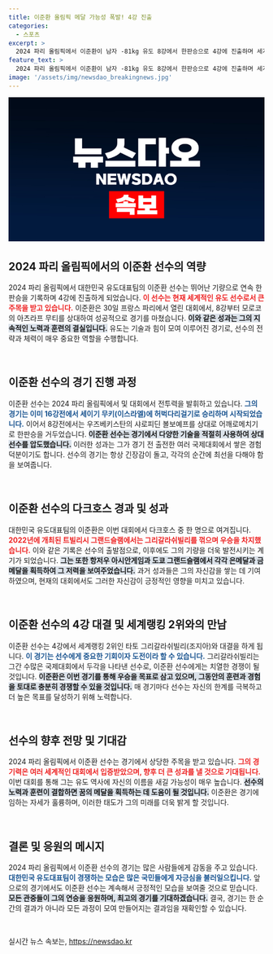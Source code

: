 ```yaml
---
title: 이준환 올림픽 메달 가능성 폭발! 4강 진출
categories:
  - 스포츠
excerpt: >
  2024 파리 올림픽에서 이준환이 남자 -81kg 유도 8강에서 한판승으로 4강에 진출하며 세계랭킹 2위와 대결을 예고했다. 그의 연속적인 승리는 다크호스로서의 가능성을 보여준다. 클릭해 그의 역대급 여정을 확인하세요!
feature_text: >
  2024 파리 올림픽에서 이준환이 남자 -81kg 유도 8강에서 한판승으로 4강에 진출하며 세계랭킹 2위와 대결을 예고했다. 그의 연속적인 승리는 다크호스로서의 가능성을 보여준다. 클릭해 그의 역대급 여정을 확인하세요!
image: '/assets/img/newsdao_breakingnews.jpg'
---
```


<p><img src="/assets/img/newsdao_breakingnews.jpg" alt="bookingtag 속보" /></p>

<h2 data-ke-size="size26">2024 파리 올림픽에서의 이준환 선수의 역량</h2>

<p data-ke-size="size16">2024 파리 올림픽에서 대한민국 유도대표팀의 이준환 선수는 뛰어난 기량으로 연속 한판승을 기록하며 4강에 진출하게 되었습니다. <b><span style="color: #ee2323;">이 선수는 현재 세계적인 유도 선수로서 큰 주목을 받고 있습니다.</span></b> 이준환은 30일 프랑스 파리에서 열린 대회에서, 8강부터 모로코의 아츠라프 무티를 상대하여 성공적으로 경기를 마쳤습니다. <b><span style="background-color: #21538527;">이와 같은 성과는 그의 지속적인 노력과 훈련의 결실입니다.</span></b> 유도는 기술과 힘이 모여 이루어진 경기로, 선수의 전략과 체력이 매우 중요한 역할을 수행합니다.</p>

<p data-ke-size="size16">&nbsp;</p>

<h2 data-ke-size="size26">이준환 선수의 경기 진행 과정</h2>

<p data-ke-size="size16">이준환 선수는 2024 파리 올림픽에서 및 대회에서 전투력을 발휘하고 있습니다. <b><span style="color: #1a5490;">그의 경기는 이미 16강전에서 세이기 무키(이스라엘)에 허벅다리걸기로 승리하며 시작되었습니다.</span></b> 이어서 8강전에서는 우즈베키스탄의 샤로피딘 볼보예프를 상대로 어깨로메치기로 한판승을 거두었습니다. <b><span style="background-color: #21538527;">이준환 선수는 경기에서 다양한 기술을 적절히 사용하여 상대 선수를 압도했습니다.</span></b> 이러한 성과는 그가 경기 전 출전한 여러 국제대회에서 쌓은 경험 덕분이기도 합니다. 선수의 경기는 항상 긴장감이 돌고, 각각의 순간에 최선을 다해야 함을 보여줍니다.</p>

<p data-ke-size="size16">&nbsp;</p>

<h2 data-ke-size="size26">이준환 선수의 다크호스 경과 및 성과</h2>

<p data-ke-size="size16">대한민국 유도대표팀의 이준환은 이번 대회에서 다크호스 중 한 명으로 여겨집니다. <b><span style="color: #ee2323;">2022년에 개최된 트빌리시 그랜드슬램에서는 그리갈라쉬빌리를 꺾으며 우승을 차지했습니다.</span></b> 이와 같은 기록은 선수의 출발점으로, 이후에도 그의 기량을 더욱 발전시키는 계기가 되었습니다. <b><span style="background-color: #21538527;">그는 또한 항저우 아시안게임과 도쿄 그랜드슬램에서 각각 은메달과 금메달을 획득하여 그 저력을 보여주었습니다.</span></b> 과거 성과들은 그의 자신감을 쌓는 데 기여하였으며, 현재의 대회에서도 그러한 자신감이 긍정적인 영향을 미치고 있습니다.</p>

<p data-ke-size="size16">&nbsp;</p>

<h2 data-ke-size="size26">이준환 선수의 4강 대결 및 세계랭킹 2위와의 만남</h2>

<p data-ke-size="size16">이준환 선수는 4강에서 세계랭킹 2위인 타토 그리갈라쉬빌리(조지아)와 대결을 하게 됩니다. <b><span style="color: #1a5490;">이 경기는 선수에게 중요한 기회이자 도전이라 할 수 있습니다.</span></b> 그리갈라쉬빌리는 그간 수많은 국제대회에서 두각을 나타낸 선수로, 이준환 선수에게는 치열한 경쟁이 될 것입니다. <b><span style="background-color: #21538527;">이준환은 이번 경기를 통해 우승을 목표로 삼고 있으며, 그동안의 훈련과 경험을 토대로 충분히 경쟁할 수 있을 것입니다.</span></b> 매 경기마다 선수는 자신의 한계를 극복하고 더 높은 목표를 달성하기 위해 노력합니다.</p>

<p data-ke-size="size16">&nbsp;</p>

<h2 data-ke-size="size26">선수의 향후 전망 및 기대감</h2>

<p data-ke-size="size16">2024 파리 올림픽에서 이준환 선수는 경기에서 상당한 주목을 받고 있습니다. <b><span style="color: #ee2323;">그의 경기력은 여러 세계적인 대회에서 입증받았으며, 향후 더 큰 성과를 낼 것으로 기대됩니다.</span></b> 이번 대회를 통해 그는 유도 역사에 자신의 이름을 새길 가능성이 매우 높습니다. <b><span style="background-color: #21538527;">선수의 노력과 훈련이 결합하면 꿈의 메달을 획득하는 데 도움이 될 것입니다.</span></b> 이준환은 경기에 임하는 자세가 훌륭하며, 이러한 태도가 그의 미래를 더욱 밝게 할 것입니다.</p>

<p data-ke-size="size16">&nbsp;</p>

<h2 data-ke-size="size26">결론 및 응원의 메시지</h2>

<p data-ke-size="size16">2024 파리 올림픽에서 이준환 선수의 경기는 많은 사람들에게 감동을 주고 있습니다. <b><span style="color: #1a5490;">대한민국 유도대표팀이 경쟁하는 모습은 많은 국민들에게 자긍심을 불러일으킵니다.</span></b> 앞으로의 경기에서도 이준환 선수는 계속해서 긍정적인 모습을 보여줄 것으로 믿습니다. <b><span style="background-color: #21538527;">모든 관중들이 그의 연승을 응원하며, 최고의 경기를 기대하겠습니다.</span></b> 결국, 경기는 한 순간의 결과가 아니라 모든 과정이 모여 만들어지는 결과임을 재확인할 수 있습니다.</p> 

<p data-ke-size="size16">&nbsp;</p>
실시간 뉴스 속보는, <a href="https://newsdao.kr" rel="dofollow">https://newsdao.kr</a>


